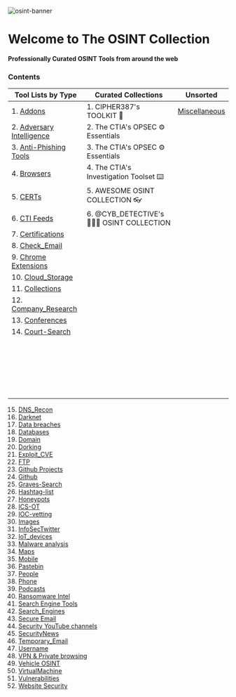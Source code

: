 
![osint-banner](https://github.com/chatala1/OSINT-KIT/assets/16328550/f2addaaf-c977-4b5a-8881-88c4081640ed)

# Welcome to The OSINT Collection
**Professionally Curated OSINT Tools from around the web**

### Contents

| **Tool Lists by Type** | **Curated Collections** | **Unsorted** |
|---|---|---|
|1. [Addons](/Type/Addons.md)|1. CIPHER387's TOOLKIT 👾|[Miscellaneous](/Unsorted/Misc.md)|
|2. [Adversary Intelligence](/Type/Adversary%20Intelligence.md)|2. The CTIA's OPSEC ⚙️ Essentials||
|3. [Anti-Phishing Tools](/Type/Anti-Phishing%20Tools.md)|3. The CTIA's OPSEC ⚙️ Essentials||
|4. [Browsers](/Type/Browsers.md)|4. The CTIA's Investigation Toolset ⌨️||
|5. [CERTs](/Type/CERTs.md)|5. AWESOME OSINT COLLECTION 👓||
|6. [CTI Feeds](/Type/CTI%20Feeds.md)|6. @CYB_DETECTIVE's 🕵🏼‍♂️ OSINT COLLECTION||
|7. [Certifications](/Type/Certifications.md)|||
|8. [Check_Email](/Type/Check_Email.md)|||
|9. [Chrome Extensions](/Type/Chrome%20Extensions.md)|||
|10. [Cloud_Storage](/Type/Cloud_Storage.md)|||
|11. [Collections](/Type/Collections.md)|||
|12. [Company_Research](/Type/Company_Research.md)|||
|13. [Conferences](/Type/Conferences.md)|||
|14. [Court-Search](/Type/Court-Search.md)|||
||||
||||
||||
||||
||||
||||
||||
||||
||||
||||
||||
||||
||||
||||
||||
||||
||||
||||
||||
||||
||||
||||
||||





15. [DNS_Recon](/Type/DNS_Recon.md)
16. [Darknet](/Type/Darknet.md)
17. [Data breaches](/Type/Data%20breaches.md)
18. [Databases](/Type/Databases.md)
19. [Domain](/Type/Domain.md)
20. [Dorking](/Type/Dorking.md)
21. [Exploit_CVE](/Type/Exploit_CVE.md)
22. [FTP](/Type/FTP.md)
23. [Github Projects](/Type/Github%20Projects.md)
24. [Github](/Type/Github.md)
25. [Graves-Search](/Type/Graves-Search.md)
26. [Hashtag-list](/Type/Hashtag-list.md)
27. [Honeypots](/Type/Honeypots.md)
28. [ICS-OT](/Type/ICS-OT.md)
29. [IOC-vetting](/Type/IOC-vetting.md)
30. [Images](/Type/Images.md)
31. [InfoSecTwitter](/Type/InfoSecTwitter.md)
32. [IoT_devices](/Type/IoT_devices.md)
33. [Malware analysis](/Type/Malware%20analysis.md)
34. [Maps](/Type/Maps.md)
35. [Mobile](/Type/Mobile.md)
36. [Pastebin](/Type/Pastebin.md)
37. [People](/Type/People.md)
38. [Phone](/Type/Phone.md)
39. [Podcasts](/Type/Podcasts.md)
40. [Ransomware Intel](/Type/RansomwareIntel.md)
41. [Search Engine Tools](/Type/Search%20Engine%20Tools.md)
42. [Search_Engines](/Type/Search_Engines.md)
43. [Secure Email](/Type/Secure%20Email.md)
44. [Security YouTube channels](/Type/Security%20YouTube%20channels.md)
45. [SecurityNews](/Type/SecurityNews.md)
46. [Temporary_Email](/Type/Temporary_Email.md)
47. [Username](/Type/Username.md)
48. [VPN & Private browsing](/Type/VPN%20%26%20Private%20browsing.md)
49. [Vehicle OSINT](/Type/Vehicle%20OSINT.md)
50. [VirtualMachine](/Type/VirtualMachine.md)
51. [Vulnerabilities](/Type/Vulnerabilities.md)
52. [Website Security](/Type/Website%20Security.md)


</tr>
</table>

